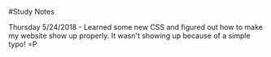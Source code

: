 #Study Notes

Thursday 5/24/2018 - Learned some new CSS and figured out how to make my website show up properly. It wasn't showing up because of a simple typo! =P